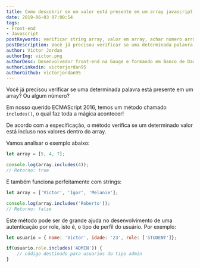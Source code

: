 ```yaml
---
title: Como descobrir se um valor está presente em um array javascript
date: 2019-06-03 07:00:54
tags:
- Front-end
- Javascript
postKeywords: verificar string array, valor em array, achar numero array, array possui valor
postDescription: Você já precisou verificar se uma determinada palavra está presente em um array? Ou algum número? Em nosso querido ECMAScript 2016, temos um método chamado includes, o qual faz toda a mágica acontecer!
author: Victor Jordan
authorImg: victor.png
authorDesc: Desenvolvedor front-end na Gauge e formando em Banco de Dados pela Fatec, apaixonado por usabilidade, performance e UX!
authorLinkedin: victorjordan95
authorGithub: victorjordan95
---
```


Você já precisou verificar se uma determinada palavra está presente em um array?
Ou algum número?

Em nosso querido ECMAScript 2016, temos um método chamado `includes()`, o qual faz toda a mágica acontecer!

De acordo com a especificação, o método verifica se um determinado valor está incluso nos valores dentro do array.

Vamos analisar o exemplo abaixo:

<!-- more -->

```javascript
let array = [5, 4, 7];

console.log(array.includes(4));
// Retorno: true
```

E também funciona perfeitamente com strings:

```javascript
let array = ['Victor', 'Igor', 'Melanie'];

console.log(array.includes('Roberto'));
// Retorno: false
```

Este método pode ser de grande ajuda no desenvolvimento de uma autenticação por role, isto é, o tipo de perfil do usuário.
Por exemplo:

```javascript
let usuario = { nome: 'Victor', idade: '23', role: ['STUDENT']};

if(usuario.role.includes('ADMIN')) {
    // código destinado para usuarios do tipo admin
} 
```
